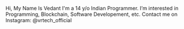 Hi, My Name Is Vedant I'm a 14 y/o Indian Programmer.
I’m interested in Programming, Blockchain, Software Developement, etc.
Contact me on Instagram: @vrtech_official

<!---
VedantAdke96/VedantAdke96 is a ✨ special ✨ repository because its `README.md` (this file) appears on your GitHub profile.
You can click the Preview link to take a look at your changes.
--->
